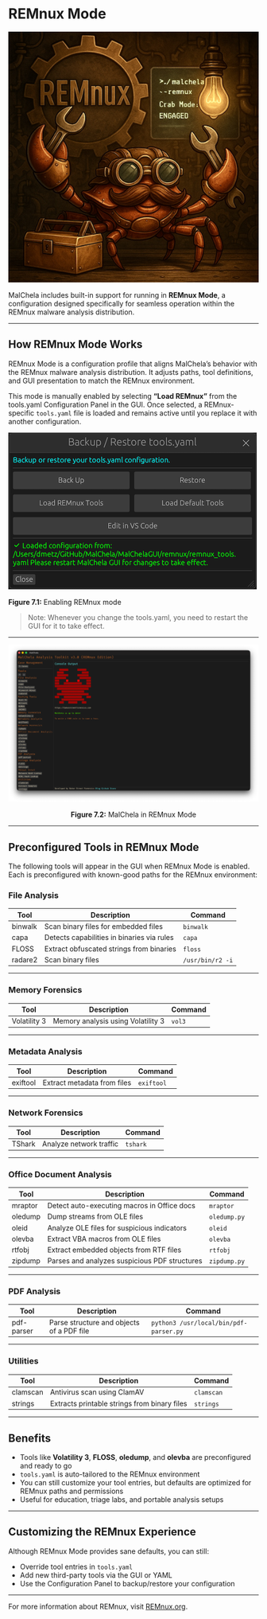 # REMnux Mode

![REMnux-Mode](images/remnux_mode.png)

MalChela includes built-in support for running in **REMnux Mode**, a configuration designed specifically for seamless operation within the REMnux malware analysis distribution.

---

## How REMnux Mode Works

REMnux Mode is a configuration profile that aligns MalChela’s behavior with the REMnux malware analysis distribution. It adjusts paths, tool definitions, and GUI presentation to match the REMnux environment.

This mode is manually enabled by selecting **“Load REMnux”** from the tools.yaml Configuration Panel in the GUI. Once selected, a REMnux-specific `tools.yaml` file is loaded and remains active until you replace it with another configuration.

![Enabling REMnux mode](images/load_remnux.png)

<p align="left"><strong>Figure 7.1:</strong> Enabling REMnux mode</p>

> Note: Whenever you change the tools.yaml, you need to restart the GUI for it to take effect.

---
![REMnux Mode](images/remnux_mode_gui.png)

<p align="center"><strong>Figure 7.2:</strong> MalChela in REMnux Mode </p>

---

## Preconfigured Tools in REMnux Mode

The following tools will appear in the GUI when REMnux Mode is enabled. Each is preconfigured with known-good paths for the REMnux environment:

### File Analysis

| Tool     | Description                                        | Command     |
|----------|----------------------------------------------------|-------------|
| binwalk  | Scan binary files for embedded files               | `binwalk`   |
| capa     | Detects capabilities in binaries via rules         | `capa`      |
| FLOSS    | Extract obfuscated strings from binaries           | `floss`     |
| radare2  | Scan binary files                                  | `/usr/bin/r2 -i` |

---

### Memory Forensics

| Tool         | Description                          | Command |
|--------------|--------------------------------------|---------|
| Volatility 3 | Memory analysis using Volatility 3   | `vol3`  |

---

### Metadata Analysis

| Tool     | Description                        | Command    |
|----------|------------------------------------|------------|
| exiftool | Extract metadata from files        | `exiftool` |

---

### Network Forensics

| Tool    | Description               | Command   |
|---------|---------------------------|-----------|
| TShark  | Analyze network traffic   | `tshark`  |

---

### Office Document Analysis

| Tool       | Description                                         | Command                         |
|------------|-----------------------------------------------------|----------------------------------|
| mraptor    | Detect auto-executing macros in Office docs         | `mraptor`                        |
| oledump    | Dump streams from OLE files                         | `oledump.py`                     |
| oleid      | Analyze OLE files for suspicious indicators         | `oleid`                          |
| olevba     | Extract VBA macros from OLE files                   | `olevba`                         |
| rtfobj     | Extract embedded objects from RTF files             | `rtfobj`                         |
| zipdump    | Parses and analyzes suspicious PDF structures       | `zipdump.py`                     |

---

### PDF Analysis

| Tool        | Description                                 | Command                             |
|-------------|---------------------------------------------|-------------------------------------|
| pdf-parser  | Parse structure and objects of a PDF file   | `python3 /usr/local/bin/pdf-parser.py` |

---

### Utilities

| Tool      | Description                               | Command     |
|-----------|-------------------------------------------|-------------|
| clamscan  | Antivirus scan using ClamAV               | `clamscan`  |
| strings   | Extracts printable strings from binary files | `strings` |

---

## Benefits

- Tools like **Volatility 3**, **FLOSS**, **oledump**, and **olevba** are preconfigured and ready to go
- `tools.yaml` is auto-tailored to the REMnux environment
- You can still customize your tool entries, but defaults are optimized for REMnux paths and permissions
- Useful for education, triage labs, and portable analysis setups

---

## Customizing the REMnux Experience

Although REMnux Mode provides sane defaults, you can still:

- Override tool entries in `tools.yaml`
- Add new third-party tools via the GUI or YAML
- Use the Configuration Panel to backup/restore your configuration

---

For more information about REMnux, visit [REMnux.org](https://remnux.org).
